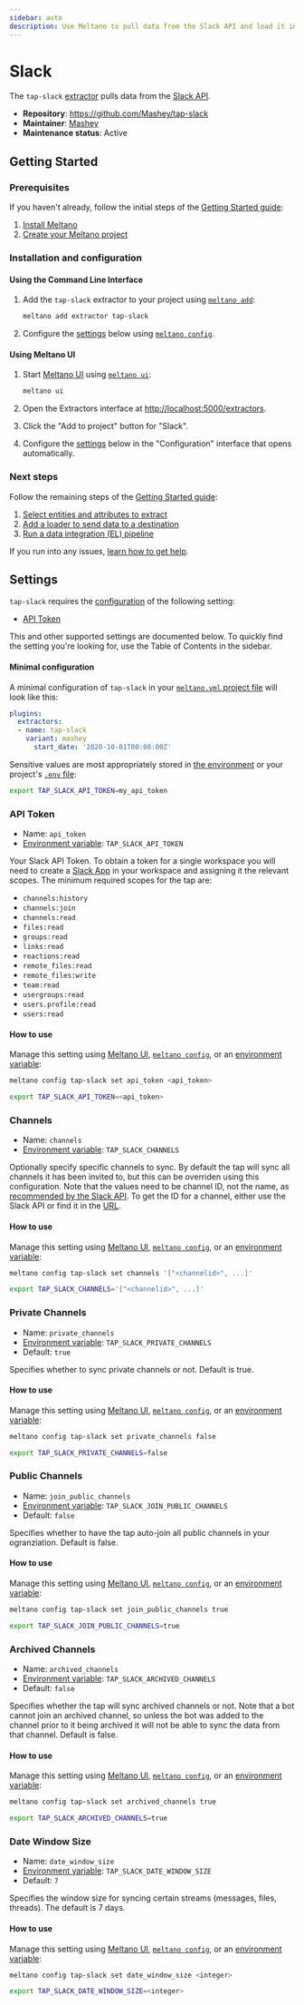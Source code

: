 ```yaml
---
sidebar: auto
description: Use Meltano to pull data from the Slack API and load it into Snowflake, PostgreSQL, and more
---
```


# Slack

The `tap-slack` [extractor](https://hub.meltano.com/extractors/) pulls data from the [Slack API](https://api.slack.com/).

- **Repository**: <https://github.com/Mashey/tap-slack>
- **Maintainer**: [Mashey](https://www.mashey.com/)
- **Maintenance status**: Active

## Getting Started

### Prerequisites

If you haven't already, follow the initial steps of the [Getting Started guide](/docs/getting-started.html):

1. [Install Meltano](/docs/getting-started.html#install-meltano)
1. [Create your Meltano project](/docs/getting-started.html#create-your-meltano-project)

### Installation and configuration

#### Using the Command Line Interface

1. Add the `tap-slack` extractor to your project using [`meltano add`](/docs/command-line-interface.html#add):

    ```bash
    meltano add extractor tap-slack
    ```

1. Configure the [settings](#settings) below using [`meltano config`](/docs/command-line-interface.html#config).

#### Using Meltano UI

1. Start [Meltano UI](/docs/ui.html) using [`meltano ui`](/docs/command-line-interface.html#ui):

    ```bash
    meltano ui
    ```

1. Open the Extractors interface at <http://localhost:5000/extractors>.
1. Click the "Add to project" button for "Slack".
1. Configure the [settings](#settings) below in the "Configuration" interface that opens automatically.

### Next steps

Follow the remaining steps of the [Getting Started guide](/docs/getting-started.html):

1. [Select entities and attributes to extract](/docs/getting-started.html#select-entities-and-attributes-to-extract)
1. [Add a loader to send data to a destination](/docs/getting-started.html#add-a-loader-to-send-data-to-a-destination)
1. [Run a data integration (EL) pipeline](/docs/getting-started.html#run-a-data-integration-el-pipeline)

If you run into any issues, [learn how to get help](/docs/getting-help.html).

## Settings

`tap-slack` requires the [configuration](/docs/configuration.html) of the following setting:

- [API Token](#api-token)

This and other supported settings are documented below.
To quickly find the setting you're looking for, use the Table of Contents in the sidebar.

#### Minimal configuration

A minimal configuration of `tap-slack` in your [`meltano.yml` project file](/docs/project.html#meltano-yml-project-file) will look like this:

```yml
plugins:
  extractors:
  - name: tap-slack
    variant: mashey
      start_date: '2020-10-01T00:00:00Z'
```

Sensitive values are most appropriately stored in [the environment](/docs/configuration.html#configuring-settings) or your project's [`.env` file](/docs/project.html#env):

```bash
export TAP_SLACK_API_TOKEN=my_api_token
```

### API Token

- Name: `api_token`
- [Environment variable](/docs/configuration.html#configuring-settings): `TAP_SLACK_API_TOKEN`

Your Slack API Token. To obtain a token for a single workspace you will need to create a [Slack App](https://api.slack.com/apps?new_app=1) in your workspace and assigning it the relevant scopes. The minimum required scopes for the tap are:

* `channels:history`
* `channels:join`
* `channels:read`
* `files:read`
* `groups:read`
* `links:read`
* `reactions:read`
* `remote_files:read`
* `remote_files:write`
* `team:read`
* `usergroups:read`
* `users.profile:read`
* `users:read`

#### How to use

Manage this setting using [Meltano UI](#using-meltano-ui), [`meltano config`](/docs/command-line-interface.html#config), or an [environment variable](/docs/configuration.html#configuring-settings):

```bash
meltano config tap-slack set api_token <api_token>

export TAP_SLACK_API_TOKEN=<api_token>
```

### Channels

- Name: `channels`
- [Environment variable](/docs/configuration.html#configuring-settings): `TAP_SLACK_CHANNELS`

Optionally specify specific channels to sync. By default the tap will sync all channels it has been invited to, but this can be overriden using this configuration. Note that the values need to be channel ID, not the name, as [recommended by the Slack API](https://api.slack.com/types/conversation#other_attributes). To get the ID for a channel, either use the Slack API or find it in the [URL](https://www.wikihow.com/Find-a-Channel-ID-on-Slack-on-PC-or-Mac).

#### How to use

Manage this setting using [Meltano UI](#using-meltano-ui), [`meltano config`](/docs/command-line-interface.html#config), or an [environment variable](/docs/configuration.html#configuring-settings):

```bash
meltano config tap-slack set channels '["<channelid>", ...]'

export TAP_SLACK_CHANNELS='["<channelid>", ...]'
```

### Private Channels

- Name: `private_channels`
- [Environment variable](/docs/configuration.html#configuring-settings): `TAP_SLACK_PRIVATE_CHANNELS`
- Default: `true`

Specifies whether to sync private channels or not. Default is true.

#### How to use

Manage this setting using [Meltano UI](#using-meltano-ui), [`meltano config`](/docs/command-line-interface.html#config), or an [environment variable](/docs/configuration.html#configuring-settings):

```bash
meltano config tap-slack set private_channels false

export TAP_SLACK_PRIVATE_CHANNELS=false
```

### Public Channels

- Name: `join_public_channels`
- [Environment variable](/docs/configuration.html#configuring-settings): `TAP_SLACK_JOIN_PUBLIC_CHANNELS`
- Default: `false`

Specifies whether to have the tap auto-join all public channels in your ogranziation. Default is false.

#### How to use

Manage this setting using [Meltano UI](#using-meltano-ui), [`meltano config`](/docs/command-line-interface.html#config), or an [environment variable](/docs/configuration.html#configuring-settings):

```bash
meltano config tap-slack set join_public_channels true

export TAP_SLACK_JOIN_PUBLIC_CHANNELS=true
```

### Archived Channels

- Name: `archived_channels`
- [Environment variable](/docs/configuration.html#configuring-settings): `TAP_SLACK_ARCHIVED_CHANNELS`
- Default: `false`

Specifies whether the tap will sync archived channels or not. Note that a bot cannot join an archived channel, so unless the bot was added to the channel prior to it being archived it will not be able to sync the data from that channel. Default is false.

#### How to use

Manage this setting using [Meltano UI](#using-meltano-ui), [`meltano config`](/docs/command-line-interface.html#config), or an [environment variable](/docs/configuration.html#configuring-settings):

```bash
meltano config tap-slack set archived_channels true

export TAP_SLACK_ARCHIVED_CHANNELS=true
```

### Date Window Size

- Name: `date_window_size`
- [Environment variable](/docs/configuration.html#configuring-settings): `TAP_SLACK_DATE_WINDOW_SIZE`
- Default: `7`

Specifies the window size for syncing certain streams (messages, files, threads). The default is 7 days.

#### How to use

Manage this setting using [Meltano UI](#using-meltano-ui), [`meltano config`](/docs/command-line-interface.html#config), or an [environment variable](/docs/configuration.html#configuring-settings):

```bash
meltano config tap-slack set date_window_size <integer>

export TAP_SLACK_DATE_WINDOW_SIZE=<integer>
```
